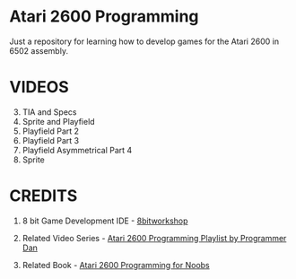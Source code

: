 # Atari 2600 Programming
Just a repository for learning how to develop games for the Atari 2600 in 6502 assembly.

# VIDEOS
3. TIA and Specs
5. Sprite and Playfield
6. Playfield Part 2
7. Playfield Part 3
8. Playfield Asymmetrical Part 4
9. Sprite


# CREDITS
1. 8 bit Game Development IDE - [8bitworkshop](https://8bitworkshop.com/)

2. Related Video Series - [Atari 2600 Programming Playlist by Programmer Dan](https://www.youtube.com/watch?v=yTRkoXZQuHQ&list=PLnjAJ75A-OrD_AT6lxOowmSAvmTDiCtTM)

3. Related Book - [Atari 2600 Programming for Noobs](https://cdn.hackaday.io/files/1646277043401568/Atari_2600_Programming_for_Newbies_Revised_Edition.pdf)
